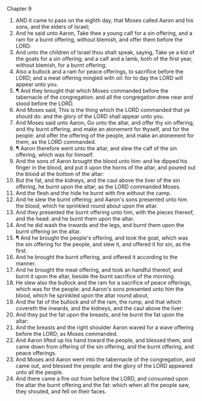 

Chapter 9

1. AND it came to pass on the eighth day, that Moses called Aaron and his sons, and the elders of Israel;
2. And he said unto Aaron, Take thee a young calf for a sin offering, and a ram for a burnt offering, without blemish, and offer them before the LORD.
3. And unto the children of Israel thou shalt speak, saying, Take ye a kid of the goats for a sin offering; and a calf and a lamb, both of the first year, without blemish, for a burnt offering;
4. Also a bullock and a ram for peace offerings, to sacrifice before the LORD; and a meat offering mingled with oil: for to day the LORD will appear unto you.
5. ¶ And they brought that which Moses commanded before the tabernacle of the congregation: and all the congregation drew near and stood before the LORD.
6. And Moses said, This is the thing which the LORD commanded that ye should do: and the glory of the LORD shall appear unto you.
7. And Moses said unto Aaron, Go unto the altar, and offer thy sin offering, and thy burnt offering, and make an atonement for thyself, and for the people: and offer the offering of the people, and make an atonement for them; as the LORD commanded.
8. ¶ Aaron therefore went unto the altar, and slew the calf of the sin offering, which was for himself.
9. And the sons of Aaron brought the blood unto him: and he dipped his finger in the blood, and put it upon the horns of the altar, and poured out the blood at the bottom of the altar:
10. But the fat, and the kidneys, and the caul above the liver of the sin offering, he burnt upon the altar; as the LORD commanded Moses.
11. And the flesh and the hide he burnt with fire without the camp.
12. And he slew the burnt offering; and Aaron's sons presented unto him the blood, which he sprinkled round about upon the altar.
13. And they presented the burnt offering unto him, with the pieces thereof, and the head: and he burnt them upon the altar.
14. And he did wash the inwards and the legs, and burnt them upon the burnt offering on the altar.
15. ¶ And he brought the people's offering, and took the goat, which was the sin offering for the people, and slew it, and offered it for sin, as the first.
16. And he brought the burnt offering, and offered it according to the manner.
17. And he brought the meat offering, and took an handful thereof, and burnt it upon the altar, beside the burnt sacrifice of the morning.
18. He slew also the bullock and the ram for a sacrifice of peace offerings, which was for the people: and Aaron's sons presented unto him the blood, which he sprinkled upon the altar round about,
19. And the fat of the bullock and of the ram, the rump, and that which covereth the inwards, and the kidneys, and the caul above the liver:
20. And they put the fat upon the breasts, and he burnt the fat upon the altar:
21. And the breasts and the right shoulder Aaron waved for a wave offering before the LORD; as Moses commanded.
22. And Aaron lifted up his hand toward the people, and blessed them, and came down from offering of the sin offering, and the burnt offering, and peace offerings.
23. And Moses and Aaron went into the tabernacle of the congregation, and came out, and blessed the people: and the glory of the LORD appeared unto all the people.
24. And there came a fire out from before the LORD, and consumed upon the altar the burnt offering and the fat: which when all the people saw, they shouted, and fell on their faces.
